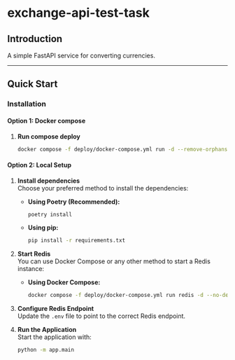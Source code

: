 # exchange-api-test-task

## Introduction
A simple FastAPI service for converting currencies.

---

## Quick Start

### Installation

#### Option 1: Docker compose
1. **Run compose deploy**
     ```bash
     docker compose -f deploy/docker-compose.yml run -d --remove-orphans
     ```

#### Option 2: Local Setup

1. **Install dependencies**  
   Choose your preferred method to install the dependencies:

   - **Using Poetry (Recommended):**
     ```bash
     poetry install
     ```
   - **Using pip:**
     ```bash
     pip install -r requirements.txt
     ```

2. **Start Redis**  
   You can use Docker Compose or any other method to start a Redis instance:

   - **Using Docker Compose:**
     ```bash
     docker compose -f deploy/docker-compose.yml run redis -d --no-deps --remove-orphans
     ```

3. **Configure Redis Endpoint**  
   Update the `.env` file to point to the correct Redis endpoint.

4. **Run the Application**  
   Start the application with:
   ```bash
   python -m app.main
   ```

